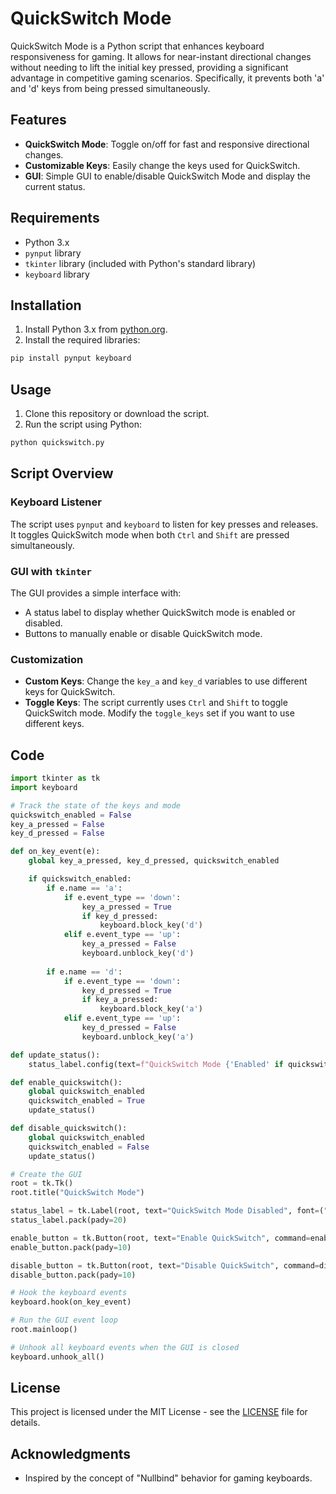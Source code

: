 # QuickSwitch Mode

QuickSwitch Mode is a Python script that enhances keyboard responsiveness for gaming. It allows for near-instant directional changes without needing to lift the initial key pressed, providing a significant advantage in competitive gaming scenarios. Specifically, it prevents both 'a' and 'd' keys from being pressed simultaneously.

## Features

- **QuickSwitch Mode**: Toggle on/off for fast and responsive directional changes.
- **Customizable Keys**: Easily change the keys used for QuickSwitch.
- **GUI**: Simple GUI to enable/disable QuickSwitch Mode and display the current status.

## Requirements

- Python 3.x
- `pynput` library
- `tkinter` library (included with Python's standard library)
- `keyboard` library

## Installation

1. Install Python 3.x from [python.org](https://www.python.org/).
2. Install the required libraries:

```sh
pip install pynput keyboard
```

## Usage

1. Clone this repository or download the script.
2. Run the script using Python:

```sh
python quickswitch.py
```

## Script Overview

### Keyboard Listener

The script uses `pynput` and `keyboard` to listen for key presses and releases. It toggles QuickSwitch mode when both `Ctrl` and `Shift` are pressed simultaneously.

### GUI with `tkinter`

The GUI provides a simple interface with:
- A status label to display whether QuickSwitch mode is enabled or disabled.
- Buttons to manually enable or disable QuickSwitch mode.

### Customization

- **Custom Keys**: Change the `key_a` and `key_d` variables to use different keys for QuickSwitch.
- **Toggle Keys**: The script currently uses `Ctrl` and `Shift` to toggle QuickSwitch mode. Modify the `toggle_keys` set if you want to use different keys.

## Code

```python
import tkinter as tk
import keyboard

# Track the state of the keys and mode
quickswitch_enabled = False
key_a_pressed = False
key_d_pressed = False

def on_key_event(e):
    global key_a_pressed, key_d_pressed, quickswitch_enabled

    if quickswitch_enabled:
        if e.name == 'a':
            if e.event_type == 'down':
                key_a_pressed = True
                if key_d_pressed:
                    keyboard.block_key('d')
            elif e.event_type == 'up':
                key_a_pressed = False
                keyboard.unblock_key('d')
        
        if e.name == 'd':
            if e.event_type == 'down':
                key_d_pressed = True
                if key_a_pressed:
                    keyboard.block_key('a')
            elif e.event_type == 'up':
                key_d_pressed = False
                keyboard.unblock_key('a')

def update_status():
    status_label.config(text=f"QuickSwitch Mode {'Enabled' if quickswitch_enabled else 'Disabled'}")

def enable_quickswitch():
    global quickswitch_enabled
    quickswitch_enabled = True
    update_status()

def disable_quickswitch():
    global quickswitch_enabled
    quickswitch_enabled = False
    update_status()

# Create the GUI
root = tk.Tk()
root.title("QuickSwitch Mode")

status_label = tk.Label(root, text="QuickSwitch Mode Disabled", font=("Times New Roman", 14))
status_label.pack(pady=20)

enable_button = tk.Button(root, text="Enable QuickSwitch", command=enable_quickswitch, font=("Times New Roman", 12))
enable_button.pack(pady=10)

disable_button = tk.Button(root, text="Disable QuickSwitch", command=disable_quickswitch, font=("Times New Roman", 12))
disable_button.pack(pady=10)

# Hook the keyboard events
keyboard.hook(on_key_event)

# Run the GUI event loop
root.mainloop()

# Unhook all keyboard events when the GUI is closed
keyboard.unhook_all()
```

## License

This project is licensed under the MIT License - see the [LICENSE](LICENSE) file for details.

## Acknowledgments

- Inspired by the concept of "Nullbind" behavior for gaming keyboards.
